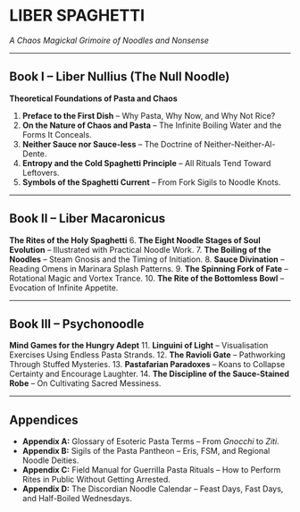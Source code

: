 # LIBER SPAGHETTI
*A Chaos Magickal Grimoire of Noodles and Nonsense*

---

## Book I – Liber Nullius (The Null Noodle)
**Theoretical Foundations of Pasta and Chaos**
1. **Preface to the First Dish** – Why Pasta, Why Now, and Why Not Rice?
2. **On the Nature of Chaos and Pasta** – The Infinite Boiling Water and the Forms It Conceals.
3. **Neither Sauce nor Sauce-less** – The Doctrine of Neither-Neither-Al-Dente.
4. **Entropy and the Cold Spaghetti Principle** – All Rituals Tend Toward Leftovers.
5. **Symbols of the Spaghetti Current** – From Fork Sigils to Noodle Knots.

---

## Book II – Liber Macaronicus
**The Rites of the Holy Spaghetti**
6. **The Eight Noodle Stages of Soul Evolution** – Illustrated with Practical Noodle Work.
7. **The Boiling of the Noodles** – Steam Gnosis and the Timing of Initiation.
8. **Sauce Divination** – Reading Omens in Marinara Splash Patterns.
9. **The Spinning Fork of Fate** – Rotational Magic and Vortex Trance.
10. **The Rite of the Bottomless Bowl** – Evocation of Infinite Appetite.

---

## Book III – Psychonoodle
**Mind Games for the Hungry Adept**
11. **Linguini of Light** – Visualisation Exercises Using Endless Pasta Strands.
12. **The Ravioli Gate** – Pathworking Through Stuffed Mysteries.
13. **Pastafarian Paradoxes** – Koans to Collapse Certainty and Encourage Laughter.
14. **The Discipline of the Sauce-Stained Robe** – On Cultivating Sacred Messiness.

---

## Appendices
- **Appendix A:** Glossary of Esoteric Pasta Terms – From *Gnocchi* to *Ziti*.
- **Appendix B:** Sigils of the Pasta Pantheon – Eris, FSM, and Regional Noodle Deities.
- **Appendix C:** Field Manual for Guerrilla Pasta Rituals – How to Perform Rites in Public Without Getting Arrested.
- **Appendix D:** The Discordian Noodle Calendar – Feast Days, Fast Days, and Half-Boiled Wednesdays.
